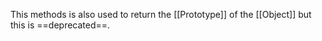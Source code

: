 This methods is also used to return the [[Prototype]] of the [[Object]] but this is ==deprecated==.

